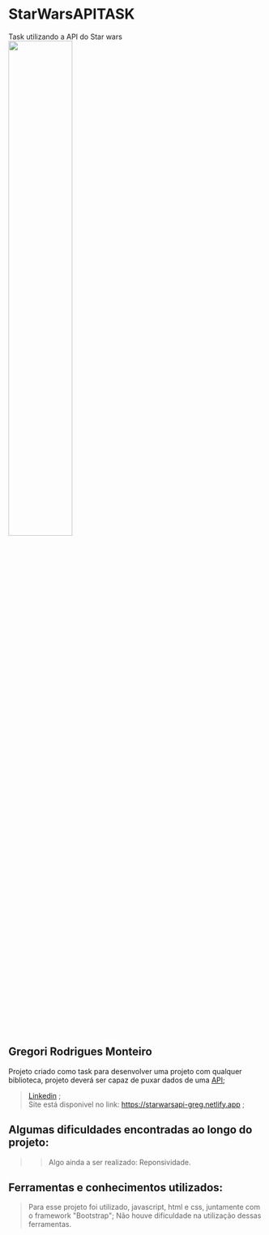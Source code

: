 # StarWarsAPITASK
[API]: https://swapi.dev
[Linkedin]: https://www.linkedin.com/in/gregori-rodrigues-monteiro/


Task utilizando a API do Star wars <br>
<img src="https://avatarfiles.alphacoders.com/319/319334.jpg" width="50%;" /> <br>


## Gregori Rodrigues Monteiro
Projeto criado como task para desenvolver uma projeto com qualquer biblioteca, projeto deverá ser capaz de puxar dados de uma [API][API];
>[Linkedin][Linkedin] ; <br>
>Site está disponivel no link: https://starwarsapi-greg.netlify.app ;

## Algumas dificuldades encontradas ao longo do projeto:
>> Algo ainda a ser realizado: Reponsividade.

## Ferramentas e conhecimentos utilizados:
>Para esse projeto foi utilizado, javascript, html e css, juntamente com o framework "Bootstrap"; Não houve dificuldade na utilização dessas ferramentas. 
